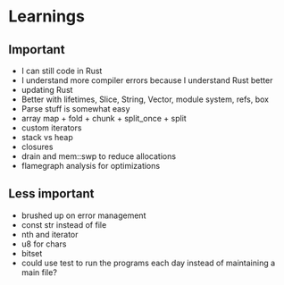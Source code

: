 # Learnings

## Important

- I can still code in Rust
- I understand more compiler errors because I understand Rust better
- updating Rust
- Better with lifetimes, Slice, String, Vector, module system, refs, box
- Parse stuff is somewhat easy
- array map + fold + chunk + split_once + split
- custom iterators
- stack vs heap
- closures
- drain and mem::swp to reduce allocations
- flamegraph analysis for optimizations

## Less important

- brushed up on error management
- const str instead of file
- nth and iterator
- u8 for chars
- bitset
- could use test to run the programs each day instead of maintaining a main file?
